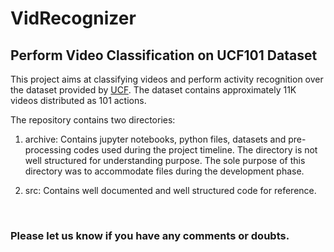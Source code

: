 # VidRecognizer

## Perform Video Classification on UCF101 Dataset

This project aims at classifying videos and perform activity recognition over the dataset provided by [UCF](https://www.crcv.ucf.edu/data/UCF101.php). The dataset contains approximately 11K videos distributed as 101 actions.<br/>

The repository contains two directories: <br/>

1. archive: Contains jupyter notebooks, python files, datasets and pre-processing codes used during the project timeline. The directory is not well structured for understanding purpose. The sole purpose of this directory was to accommodate files during the development phase.

2. src: Contains well documented and well structured code for reference. 
<br/>

### Please let us know if you have any comments or doubts.

